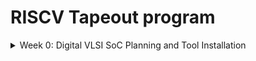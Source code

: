 # RISCV Tapeout program

<details>

&nbsp;	<summary> Week 0:  Digital VLSI SoC Planning and Tool Installation </summary>

## Week 0: Digital VLSI SoC Planning and Tool Installation

### Getting started with Digital VLSI SOC Design and Planning:

A chip is designed with a goal of running any specific application. The application that we want to perform in our chip is first coded in a programming language like C.

Steps in Chip modelling:

1. **GCC:** In the first step we want to ensure that the application is correct by construction with the GCC compiler. 
    In this step we compile the C code in GCC and measure the output/response of the code/application (O0).

2. **Specification modelling:** In this step we model the specification of the chip in a C environment and test its output with the GCC compiled code. The response/output of this steps(O1) must match with the GCC compiled code using a C language testbench.

3. **RTL Architecture:** After specs of chip are finalized a soft copy of hardware language is written which is an abstract version of hardware language like Verilog. This is an intermediate level between HDL and C model. The architecture is tested using same testbench in C language and its output(O2) is matched with C model of previous step.

4. **SoC design flow:**  The design is divided into two components.  
    i. **Processor**
    - A gate-level netlist is created.
    - Full Physical Design (PD) flow is performed, including floorplanning, placement, routing, CTS, STA, and signoff.

    ii. **Peripherals / IPs**
    - These are modular blocks that can be reused across designs.
    - There are two types of IPs:
        - **Digital IPs (Macros):**
            - Can be synthesized.
            - Used for standard digital logic functions.
        - **Analog IPs:**
            - Interact with external analog signals.
            - Designed using MOSFET transistors.
            - Require functional RTL only; synthesis is not needed.

    Then all these components are integrated together with GPIOs for designing the hardware. The output of the SoC is then measured(O3) and compared with RTL architecture for testing.



![Image](https://github.com/Santosh3672/RISC-V_Tapeout_Programm/blob/main/Images/Week0/W0p1.png)
*Fig: Steps in SoC planning: From specs to SoC Integration*


5. **Physical Design Flow**: The integrated SoC is now converted to logic gates and the gates are planned on a physical die.  

    i. **Physical Design**
    - Floorplanning
    - Placement
    - CTS
    - Routing  

    ii. **GDSII generation** : A Graphical data stream information interchange (GDSII) contains information about layers required for fabrication of chip.  

    iii. Verification checks
    - **DRC (Design Rule Check)** ensures manufacturability.
    - **LVS (Layout vs. Schematic)** ensures functional correctness.

    iv. Tapeout and Tapein  
    - **Tapeout**: GDSII is sent to the foundry for fabrication.
    - **Tapein**: Fabricated chips are received from the foundry.  

    v. Board-Level Validation
    - The chip is packaged and tested at board level.
    - Output (**O4**) is compared with expected SoC output.



### Tool Installation:

**Yosys**

Command used

```
$ sudo apt-get update

$ git clone https://github.com/YosysHQ/yosys.git

$ cd yosys

$ sudo apt install make (If make is not installed please install it)

$ sudo apt-get install build-essential clang bison flex \

libreadline-dev gawk tcl-dev libffi-dev git \

graphviz xdot pkg-config python3 libboost-system-dev \

libboost-python-dev libboost-filesystem-dev zlib1g-dev

$ make config-gcc

$ make

$ sudo make install
```


![Image](https://github.com/Santosh3672/RISC-V_Tapeout_Programm/blob/main/Images/Week0/W0p4.png)
*Fig: Yosys installation*



**Iverilog**

Command Used



```
$ sudo apt-get update

$ sudo apt-get install iverilog
```


![Image](https://github.com/Santosh3672/RISC-V_Tapeout_Programm/blob/main/Images/Week0/W0p5.png)
*Fig: Iverilog installation*



**gtkwave**

Command Used


```
$ sudo apt-get update

$ sudo apt-get install iverilog
```


![Image](https://github.com/Santosh3672/RISC-V_Tapeout_Programm/blob/main/Images/Week0/W0p6.png)
*Fig: gtkwave installation*

</details>

